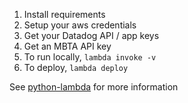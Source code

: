 1. Install requirements
1. Setup your aws credentials
1. Get your Datadog API / app keys
1. Get an MBTA API key
1. To run locally, `lambda invoke -v`
1. To deploy, `lambda deploy`

See [python-lambda](https://github.com/nficano/python-lambda) for more information

